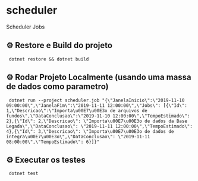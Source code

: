 # scheduler

Scheduler Jobs

## ⚙️ Restore e Build do projeto

```properties
 dotnet restore && dotnet build
```

## ⚙️ Rodar Projeto Localmente (usando uma massa de dados como parametro)

```properties
 dotnet run --project scheduler.job "{\"JanelaInicio\":\"2019-11-10 09:00:00\",\"JanelaFim\":\"2019-11-11 12:00:00\",\"Jobs\": [{\"Id\": 1,\"Descricao\":\"Importa\u00E7\u00E3o de arquivos de fundos\",\"DataConclusao\":\"2019-11-10 12:00:00\",\"TempoEstimado\": 2},{\"Id\": 2,\"Descricao\": \"Importa\u00E7\u00E3o de dados da Base Legada\",\"DataConclusao\": \"2019-11-11 12:00:00\",\"TempoEstimado\": 4},{\"Id\": 3,\"Descricao\": \"Importa\u00E7\u00E3o de dados de integra\u00E7\u00E3o\",\"DataConclusao\": \"2019-11-11 08:00:00\",\"TempoEstimado\": 6}]}"
```

## ⚙️ Executar os testes

```properties
 dotnet test
```
